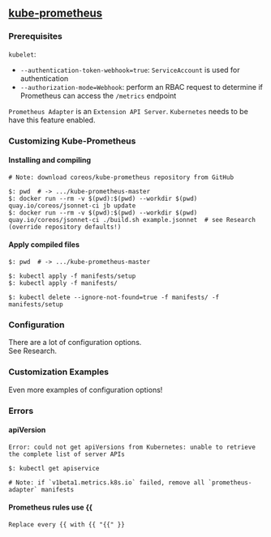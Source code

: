 ## [kube-prometheus](https://github.com/coreos/kube-prometheus)

### Prerequisites

`kubelet`:
* `--authentication-token-webhook=true`: `ServiceAccount` is used for authentication
* `--authorization-mode=Webhook`: perform an RBAC request to determine if Prometheus can access the `/metrics` endpoint

`Prometheus Adapter` is an `Extension API Server`. `Kubernetes` needs to be have this feature enabled.  

### Customizing Kube-Prometheus

#### Installing and compiling

```
# Note: download coreos/kube-prometheus repository from GitHub

$: pwd  # -> .../kube-prometheus-master
$: docker run --rm -v $(pwd):$(pwd) --workdir $(pwd) quay.io/coreos/jsonnet-ci jb update
$: docker run --rm -v $(pwd):$(pwd) --workdir $(pwd) quay.io/coreos/jsonnet-ci ./build.sh example.jsonnet  # see Research (override repository defaults!)
```

#### Apply compiled files

```
$: pwd  # -> .../kube-prometheus-master

$: kubectl apply -f manifests/setup
$: kubectl apply -f manifests/

$: kubectl delete --ignore-not-found=true -f manifests/ -f manifests/setup
```

### Configuration

There are a lot of configuration options.  
See Research.  

### Customization Examples

Even more examples of configuration options!  

### Errors

#### apiVersion

```
Error: could not get apiVersions from Kubernetes: unable to retrieve the complete list of server APIs
```

```
$: kubectl get apiservice

# Note: if `v1beta1.metrics.k8s.io` failed, remove all `prometheus-adapter` manifests
```

#### Prometheus rules use {{

```
Replace every {{ with {{ "{{" }}
```
